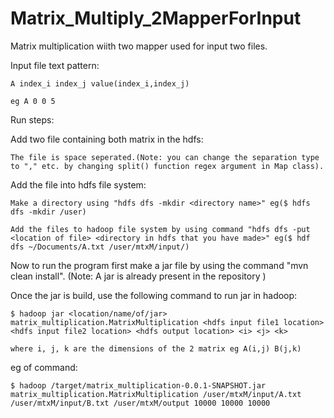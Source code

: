 # Matrix_Multiply_2MapperForInput
Matrix multiplication wiith two mapper used for input two files.

Input file text pattern:
    
    A index_i index_j value(index_i,index_j)
    
    eg A 0 0 5

Run steps:

  Add two file containing both matrix in the hdfs: 

    The file is space seperated.(Note: you can change the separation type to "," etc. by changing split() function regex argument in Map class). 

  Add the file into hdfs file system: 

    Make a directory using "hdfs dfs -mkdir <directory name>" eg($ hdfs dfs -mkdir /user) 

    Add the files to hadoop file system by using command "hdfs dfs -put <location of file> <directory in hdfs that you have made>" eg($ hdf dfs ~/Documents/A.txt /user/mtxM/input/) 

  Now to run the program first make a jar file by using the command "mvn clean install". (Note: A jar is already present in the  repository )

  Once the jar is build, use the following command to run jar in hadoop: 

    $ hadoop jar <location/name/of/jar> matrix_multiplication.MatrixMultiplication <hdfs input file1 location> <hdfs input file2 location> <hdfs output location> <i> <j> <k> 

    where i, j, k are the dimensions of the 2 matrix eg A(i,j) B(j,k)

  eg of command: 

    $ hadoop /target/matrix_multiplication-0.0.1-SNAPSHOT.jar matrix_multiplication.MatrixMultiplication /user/mtxM/input/A.txt /user/mtxM/input/B.txt /user/mtxM/output 10000 10000 10000
    
    
